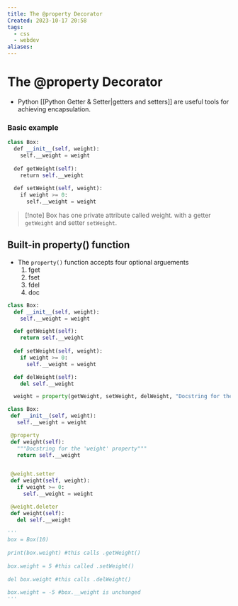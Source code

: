 ```yaml
---
title: The @property Decorator
Created: 2023-10-17 20:58
tags:
  - css
  - webdev
aliases:
---
```


# The @property Decorator
- Python [[Python Getter & Setter|getters and setters]] are useful tools for achieving encapsulation.

### Basic example
```Python
class Box:  
  def __init__(self, weight):  
    self.__weight = weight  
  
  def getWeight(self):  
    return self.__weight  
  
  def setWeight(self, weight):  
    if weight >= 0:  
      self.__weight = weight
```
>[!note] Box has one private attribute called weight. with a getter `getWeight` and setter `setWeight`.


## Built-in property() function
- The `property()` function accepts four optional arguements
	1. fget
	2. fset
	3. fdel
	4. doc

```Python
class Box:
  def __init__(self, weight):
    self.__weight = weight

  def getWeight(self):
    return self.__weight
 
  def setWeight(self, weight):
    if weight >= 0:
      self.__weight = weight

  def delWeight(self):
    del self.__weight

  weight = property(getWeight, setWeight, delWeight, "Docstring for the 'weight' property")
```

```Python
class Box:
 def __init__(self, weight):
   self.__weight = weight

 @property
 def weight(self):
   """Docstring for the 'weight' property"""
   return self.__weight


 @weight.setter
 def weight(self, weight):
   if weight >= 0:
     self.__weight = weight

 @weight.deleter
 def weight(self):
   del self.__weight
   
'''
box = Box(10)  
  
print(box.weight) #this calls .getWeight()  
  
box.weight = 5 #this called .setWeight()  
  
del box.weight #this calls .delWeight()  
  
box.weight = -5 #box.__weight is unchanged
'''
```
